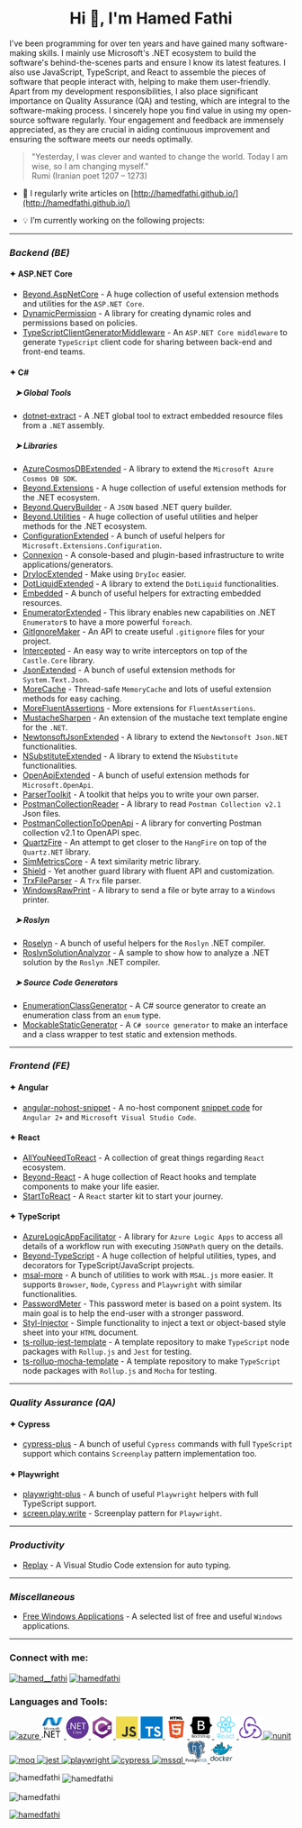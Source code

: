 
<h1 align="center">Hi 👋, I'm Hamed Fathi</h1>

<p align="left">I've been programming for over ten years and have gained many software-making skills. I mainly use Microsoft's .NET ecosystem to build the software's behind-the-scenes parts and ensure I know its latest features. I also use JavaScript, TypeScript, and React to assemble the pieces of software that people interact with, helping to make them user-friendly. Apart from my development responsibilities, I also place significant importance on Quality Assurance (QA) and testing, which are integral to the software-making process. I sincerely hope you find value in using my open-source software regularly. Your engagement and feedback are immensely appreciated, as they are crucial in aiding continuous improvement and ensuring the software meets our needs optimally.</p>

> "Yesterday, I was clever and wanted to change the world. Today I am wise, so I am changing myself."<br/>Rumi (Iranian poet 1207 – 1273)

* 📝 I regularly write articles on [http://hamedfathi.github.io/](http://hamedfathi.github.io/)

* 💡 I’m currently working on the following projects: 

---
### _Backend (BE)_

#### ✦ ASP.NET Core

* [Beyond.AspNetCore](https://github.com/HamedFathi/Beyond.AspNetCore) - A huge collection of useful extension methods and utilities for the `ASP.NET Core`.
* [DynamicPermission](https://github.com/HamedFathi/DynamicPermission) - A library for creating dynamic roles and permissions based on policies.
* [TypeScriptClientGeneratorMiddleware](https://github.com/HamedFathi/TypeScriptClientGeneratorMiddleware) - An `ASP.NET Core middleware` to generate `TypeScript` client code for sharing between back-end and front-end teams.

#### ✦ C#

##### &nbsp;&nbsp; ➤ Global Tools

* [dotnet-extract](https://github.com/HamedFathi/dotnet-extract) - A .NET global tool to extract embedded resource files from a `.NET` assembly.

##### &nbsp;&nbsp; ➤ Libraries

* [AzureCosmosDBExtended](https://github.com/HamedFathi/AzureCosmosDBExtended) - A library to extend the `Microsoft Azure Cosmos DB SDK`.
* [Beyond.Extensions](https://github.com/HamedFathi/Beyond.Extensions) - A huge collection of useful extension methods for the .NET ecosystem.
* [Beyond.QueryBuilder](https://github.com/HamedFathi/Beyond.QueryBuilder) - A `JSON` based .NET query builder.
* [Beyond.Utilities](https://github.com/HamedFathi/Beyond.Utilities) - A huge collection of useful utilities and helper methods for the .NET ecosystem.
* [ConfigurationExtended](https://github.com/HamedFathi/ConfigurationExtended) - A bunch of useful helpers for `Microsoft.Extensions.Configuration`.
* [Connexion](https://github.com/HamedFathi/Connexion) - A console-based and plugin-based infrastructure to write applications/generators.
* [DryIocExtended](https://github.com/HamedFathi/DryIocExtended) - Make using `DryIoc` easier.
* [DotLiquidExtended](https://github.com/HamedFathi/DotLiquidExtended) - A library to extend the `DotLiquid` functionalities.
* [Embedded](https://github.com/HamedFathi/Embedded) - A bunch of useful helpers for extracting embedded resources.
* [EnumeratorExtended](https://github.com/HamedFathi/EnumeratorExtended) - This library enables new capabilities on .NET `Enumerator`s to have a more powerful `foreach`.
* [GitIgnoreMaker](https://github.com/HamedFathi/GitIgnoreMaker) - An API to create useful `.gitignore` files for your project.
* [Intercepted](https://github.com/HamedFathi/Intercepted) - An easy way to write interceptors on top of the `Castle.Core` library.
* [JsonExtended](https://github.com/HamedFathi/JsonExtended) - A bunch of useful extension methods for `System.Text.Json`.
* [MoreCache](https://github.com/HamedFathi/MoreCache) - Thread-safe `MemoryCache` and lots of useful extension methods for easy caching.
* [MoreFluentAssertions](https://github.com/HamedFathi/MoreFluentAssertions) - More extensions for `FluentAssertions`.
* [MustacheSharpen](https://github.com/HamedFathi/MustacheSharpen) - An extension of the mustache text template engine for the `.NET`.
* [NewtonsoftJsonExtended](https://github.com/HamedFathi/NewtonsoftJsonExtended) - A library to extend the `Newtonsoft Json.NET` functionalities.
* [NSubstituteExtended](https://github.com/HamedFathi/NSubstituteExtended) - A library to extend the `NSubstitute` functionalities.
* [OpenApiExtended](https://github.com/HamedFathi/OpenApiExtended) - A bunch of useful extension methods for `Microsoft.OpenApi`.
* [ParserToolkit](https://github.com/HamedFathi/ParserToolkit) - A toolkit that helps you to write your own parser.
* [PostmanCollectionReader](https://github.com/HamedFathi/PostmanCollectionReader) - A library to read `Postman Collection v2.1` Json files.
* [PostmanCollectionToOpenApi](https://github.com/HamedFathi/PostmanCollectionToOpenApi) - A library for converting Postman collection v2.1 to OpenAPI spec.
* [QuartzFire](https://github.com/HamedFathi/QuartzFire) - An attempt to get closer to the `HangFire` on top of the `Quartz.NET` library.
* [SimMetricsCore](https://github.com/HamedFathi/SimMetricsCore) - A text similarity metric library.
* [Shield](https://github.com/HamedFathi/Shield) - Yet another guard library with fluent API and customization.
* [TrxFileParser](https://github.com/HamedFathi/TrxFileParser) - A `Trx` file parser.
* [WindowsRawPrint](https://github.com/HamedFathi/WindowsRawPrint) - A library to send a file or byte array to a `Windows` printer.

##### &nbsp;&nbsp; ➤ Roslyn

* [Roselyn](https://github.com/HamedFathi/Roselyn) - A bunch of useful helpers for the `Roslyn` .NET compiler.
* [RoslynSolutionAnalyzor](https://github.com/HamedFathi/RoslynSolutionAnalyzor) - A sample to show how to analyze a .NET solution by the `Roslyn` .NET compiler.

##### &nbsp;&nbsp; ➤ Source Code Generators

* [EnumerationClassGenerator](https://github.com/HamedFathi/EnumerationClassGenerator) - A C# source generator to create an enumeration class from an `enum` type.
* [MockableStaticGenerator](https://github.com/HamedFathi/MockableStaticGenerator) - A `C# source generator` to make an interface and a class wrapper to test static and extension methods.

---
### _Frontend (FE)_

#### ✦ Angular

* [angular-nohost-snippet](https://github.com/HamedFathi/angular-nohost-vscode-snippet) - A no-host component [snippet code](https://marketplace.visualstudio.com/items?itemName=hamedfathi.angular-nohost) for `Angular 2+` and `Microsoft Visual Studio Code`.

#### ✦ React

* [AllYouNeedToReact](https://github.com/HamedFathi/AllYouNeedToReact) - A collection of great things regarding `React` ecosystem.
* [Beyond-React](https://github.com/HamedFathi/Beyond-React) - A huge collection of React hooks and template components to make your life easier.
* [StartToReact](https://github.com/HamedFathi/StartToReact) - A `React` starter kit to start your journey.

#### ✦ TypeScript

* [AzureLogicAppFacilitator](https://github.com/HamedFathi/AzureLogicAppFacilitator) - A library for `Azure Logic Apps` to access all details of a workflow run with executing `JSONPath` query on the details.
* [Beyond-TypeScript](https://github.com/HamedFathi/Beyond-TypeScript) - A huge collection of helpful utilities, types, and decorators for TypeScript/JavaScript projects.
* [msal-more](https://github.com/HamedFathi/msal-more) - A bunch of utilities to work with `MSAL.js` more easier. It supports `Browser`, `Node`, `Cypress` and `Playwright` with similar functionalities.
* [PasswordMeter](https://github.com/HamedFathi/PasswordMeter) - This password meter is based on a point system. Its main goal is to help the end-user with a stronger password.
* [Styl-Injector](https://github.com/HamedFathi/Styl-Injector) - Simple functionality to inject a text or object-based style sheet into your `HTML` document.
* [ts-rollup-jest-template](https://github.com/HamedFathi/ts-rollup-jest-template) - A template repository to make `TypeScript` node packages with `Rollup.js` and `Jest` for testing.
* [ts-rollup-mocha-template](https://github.com/HamedFathi/ts-rollup-mocha-template) - A template repository to make `TypeScript` node packages with `Rollup.js` and `Mocha` for testing.

---
### _Quality Assurance (QA)_

#### ✦ Cypress

* [cypress-plus](https://github.com/HamedFathi/cypress-plus) - A bunch of useful `Cypress` commands with full `TypeScript` support which contains `Screenplay` pattern implementation too.


#### ✦ Playwright

* [playwright-plus](https://github.com/HamedFathi/playwright-plus) - A bunch of useful `Playwright` helpers with full TypeScript support.
* [screen.play.write](https://github.com/HamedFathi/screen.play.write) - Screenplay pattern for `Playwright`.

---
### _Productivity_

* [Replay](https://github.com/HamedFathi/Replay) - A Visual Studio Code extension for auto typing.

---
### _Miscellaneous_

* [Free Windows Applications](https://github.com/HamedFathi/FreeWindowsApplications) - A selected list of free and useful `Windows` applications.

---
<h3 align="left">Connect with me:</h3>
<p align="left">
<a href="https://twitter.com/hamed__fathi" target="blank"><img align="center" src="https://raw.githubusercontent.com/rahuldkjain/github-profile-readme-generator/master/src/images/icons/Social/twitter.svg" alt="hamed__fathi" height="30" width="40" /></a>
<a href="https://linkedin.com/in/hamedfathi" target="blank"><img align="center" src="https://raw.githubusercontent.com/rahuldkjain/github-profile-readme-generator/master/src/images/icons/Social/linked-in-alt.svg" alt="hamedfathi" height="30" width="40" /></a>
</p>

<h3 align="left">Languages and Tools:</h3>
<p align="left"> <a href="https://azure.microsoft.com/" target="_blank"> <img src="https://github-production-user-asset-6210df.s3.amazonaws.com/8418700/251138647-7ac953f8-86c3-465b-b2d2-d8f8904d9a38.png" alt="azure" width="40" height="40"/> </a><a href="https://dotnet.microsoft.com/" target="_blank"> <img src="https://raw.githubusercontent.com/devicons/devicon/master/icons/dot-net/dot-net-original-wordmark.svg" alt="dotnet" width="40" height="40"/> </a><a href="https://dotnet.microsoft.com/" target="_blank"> <img src="https://raw.githubusercontent.com/devicons/devicon/master/icons/dotnetcore/dotnetcore-original.svg" alt="dotnet" width="40" height="40"/> </a><a href="https://learn.microsoft.com/en-us/dotnet/csharp/" target="_blank"> <img src="https://raw.githubusercontent.com/devicons/devicon/master/icons/csharp/csharp-original.svg" alt="csharp" width="40" height="40"/> </a><a href="https://developer.mozilla.org/en-US/docs/Web/JavaScript" target="_blank"> <img src="https://raw.githubusercontent.com/devicons/devicon/master/icons/javascript/javascript-original.svg" alt="javascript" width="40" height="40"/> </a><a href="https://www.typescriptlang.org/" target="_blank"> <img src="https://raw.githubusercontent.com/devicons/devicon/master/icons/typescript/typescript-original.svg" alt="typescript" width="40" height="40"/> </a> <a href="https://www.w3.org/html/" target="_blank"> <img src="https://raw.githubusercontent.com/devicons/devicon/master/icons/html5/html5-original-wordmark.svg" alt="html5" width="40" height="40"/> </a></a> <a href="https://getbootstrap.com" target="_blank"> <img src="https://raw.githubusercontent.com/devicons/devicon/master/icons/bootstrap/bootstrap-plain-wordmark.svg" alt="bootstrap" width="40" height="40"/> </a><a href="https://react.dev/" target="_blank"> <img src="https://raw.githubusercontent.com/devicons/devicon/master/icons/react/react-original-wordmark.svg" alt="docker" width="40" height="40"/> </a><a href="https://redux.js.org/" target="_blank"> <img src="https://raw.githubusercontent.com/devicons/devicon/master/icons/redux/redux-original.svg" alt="docker" width="40" height="40"/> </a><a href="https://nunit.org/" target="_blank"> <img src="https://github-production-user-asset-6210df.s3.amazonaws.com/8418700/251135430-31f9b1fa-202b-4b58-abc4-178128f6e7d4.png" alt="nunit" width="40" height="40"/> </a><a href="https://github.com/moq/moq" target="_blank"> <img src="https://github-production-user-asset-6210df.s3.amazonaws.com/8418700/251135440-fabcc1d9-46fa-4cde-b78e-35209e13eec5.png" alt="moq" width="40" height="40"/> </a><a href="https://jestjs.io" target="_blank"> <img src="https://www.vectorlogo.zone/logos/jestjsio/jestjsio-icon.svg" alt="jest" width="40" height="40"/> </a><a href="https://playwright.dev/" target="_blank"> <img src="https://github-production-user-asset-6210df.s3.amazonaws.com/8418700/251133918-823485a0-ab04-4407-aa5d-066dfe8cab77.png" alt="playwright" width="40" height="40"/> </a><a href="https://www.cypress.io" target="_blank"> <img src="https://raw.githubusercontent.com/simple-icons/simple-icons/6e46ec1fc23b60c8fd0d2f2ff46db82e16dbd75f/icons/cypress.svg" alt="cypress" width="40" height="40"/> </a><a href="https://www.microsoft.com/en-us/sql-server" target="_blank"> <img src="https://www.svgrepo.com/show/303229/microsoft-sql-server-logo.svg" alt="mssql" width="40" height="40"/> </a><a href="https://www.postgresql.org" target="_blank"> <img src="https://raw.githubusercontent.com/devicons/devicon/master/icons/postgresql/postgresql-original-wordmark.svg" alt="postgresql" width="40" height="40"/></a><a href="https://www.docker.com/" target="_blank"> <img src="https://raw.githubusercontent.com/devicons/devicon/master/icons/docker/docker-original-wordmark.svg" alt="docker" width="40" height="40"/> </a></p>

<p><img align="left" src="https://github-readme-stats.vercel.app/api/top-langs?username=hamedfathi&show_icons=true&locale=en&layout=compact" alt="hamedfathi" /></p>

<p>&nbsp;<img align="center" src="https://github-readme-stats.vercel.app/api?username=hamedfathi&show_icons=true&locale=en" alt="hamedfathi" /></p>

<p><img align="center" src="https://github-readme-streak-stats.herokuapp.com/?user=hamedfathi&" alt="hamedfathi" /></p>

<p align="left"> <a href="https://github.com/ryo-ma/github-profile-trophy"><img src="https://github-profile-trophy.vercel.app/?username=hamedfathi" alt="hamedfathi" /></a> </p>
